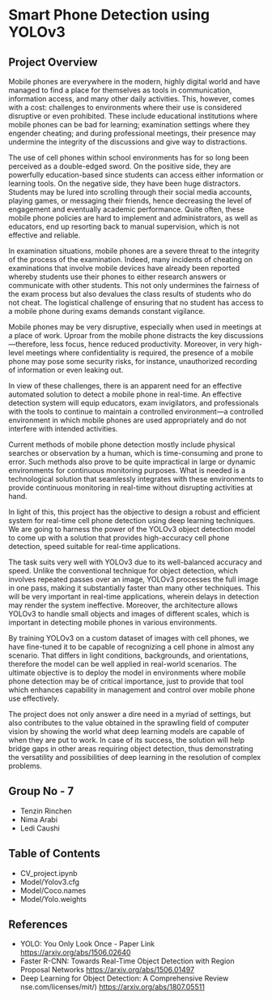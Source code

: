 # Smart Phone Detection using YOLOv3

## Project Overview

Mobile phones are everywhere in the modern, highly digital world and have managed to find a place for themselves as tools in communication, information access, and many other daily activities. This, however, comes with a cost: challenges to environments where their use is considered disruptive or even prohibited. These include educational institutions where mobile phones can be bad for learning; examination settings where they engender cheating; and during professional meetings, their presence may undermine the integrity of the discussions and give way to distractions.

The use of cell phones within school environments has for so long been perceived as a double-edged sword. On the positive side, they are powerfully education-based since students can access either information or learning tools. On the negative side, they have been huge distractors. Students may be lured into scrolling through their social media accounts, playing games, or messaging their friends, hence decreasing the level of engagement and eventually academic performance. Quite often, these mobile phone policies are hard to implement and administrators, as well as educators, end up resorting back to manual supervision, which is not effective and reliable.

In examination situations, mobile phones are a severe threat to the integrity of the process of the examination. Indeed, many incidents of cheating on examinations that involve mobile devices have already been reported whereby students use their phones to either research answers or communicate with other students. This not only undermines the fairness of the exam process but also devalues the class results of students who do not cheat. The logistical challenge of ensuring that no student has access to a mobile phone during exams demands constant vigilance.

Mobile phones may be very disruptive, especially when used in meetings at a place of work. Uproar from the mobile phone distracts the key discussions—therefore, less focus, hence reduced productivity. Moreover, in very high-level meetings where confidentiality is required, the presence of a mobile phone may pose some security risks, for instance, unauthorized recording of information or even leaking out.

In view of these challenges, there is an apparent need for an effective automated solution to detect a mobile phone in real-time. An effective detection system will equip educators, exam invigilators, and professionals with the tools to continue to maintain a controlled environment—a controlled environment in which mobile phones are used appropriately and do not interfere with intended activities.

Current methods of mobile phone detection mostly include physical searches or observation by a human, which is time-consuming and prone to error. Such methods also prove to be quite impractical in large or dynamic environments for continuous monitoring purposes. What is needed is a technological solution that seamlessly integrates with these environments to provide continuous monitoring in real-time without disrupting activities at hand.

In light of this, this project has the objective to design a robust and efficient system for real-time cell phone detection using deep learning techniques. We are going to harness the power of the YOLOv3 object detection model to come up with a solution that provides high-accuracy cell phone detection, speed suitable for real-time applications.

The task suits very well with YOLOv3 due to its well-balanced accuracy and speed. Unlike the conventional technique for object detection, which involves repeated passes over an image, YOLOv3 processes the full image in one pass, making it substantially faster than many other techniques. This will be very important in real-time applications, wherein delays in detection may render the system ineffective. Moreover, the architecture allows YOLOv3 to handle small objects and images of different scales, which is important in detecting mobile phones in various environments.

By training YOLOv3 on a custom dataset of images with cell phones, we have fine-tuned it to be capable of recognizing a cell phone in almost any scenario. That differs in light conditions, backgrounds, and orientations, therefore the model can be well applied in real-world scenarios. The ultimate objective is to deploy the model in environments where mobile phone detection may be of critical importance, just to provide that tool which enhances capability in management and control over mobile phone use effectively.

The project does not only answer a dire need in a myriad of settings, but also contributes to the value obtained in the sprawling field of computer vision by showing the world what deep learning models are capable of when they are put to work. In case of its success, the solution will help bridge gaps in other areas requiring object detection, thus demonstrating the versatility and possibilities of deep learning in the resolution of complex problems.

## Group No - 7
- Tenzin Rinchen
- Nima Arabi 
- Ledi Caushi


## Table of Contents

- CV_project.ipynb
- Model/Yolov3.cfg
- Model/Coco.names
- Model/Yolo.weights

## References

- YOLO: You Only Look Once - Paper Link
  https://arxiv.org/abs/1506.02640
- Faster R-CNN: Towards Real-Time Object Detection with Region Proposal Networks
  https://arxiv.org/abs/1506.01497
- Deep Learning for Object Detection: A Comprehensive Review nse.com/licenses/mit/)
  https://arxiv.org/abs/1807.05511
